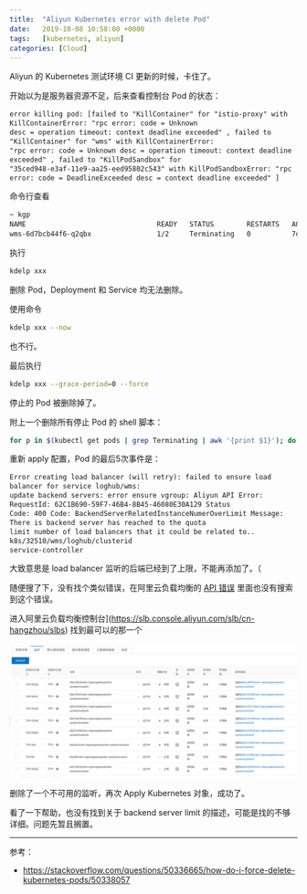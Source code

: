 ```yaml
---
title:  "Aliyun Kubernetes error with delete Pod"
date:   2019-10-08 10:58:00 +0000
tags:   [kubernetes, aliyun]
categories: [Cloud]
---
```


Aliyun 的 Kubernetes 测试环境 CI 更新的时候，卡住了。 

开始以为是服务器资源不足，后来查看控制台 Pod 的状态：
```
error killing pod: [failed to "KillContainer" for "istio-proxy" with KillContainerError: "rpc error: code = Unknown 
desc = operation timeout: context deadline exceeded" , failed to "KillContainer" for "wms" with KillContainerError:
"rpc error: code = Unknown desc = operation timeout: context deadline exceeded" , failed to "KillPodSandbox" for 
"35ced948-e3af-11e9-aa25-eed95802c543" with KillPodSandboxError: "rpc error: code = DeadlineExceeded desc = context deadline exceeded" ]
```

命令行查看

```sh
~ kgp
NAME                                READY   STATUS        RESTARTS   AGE
wms-6d7bcb44f6-q2qbx                1/2     Terminating   0          7d10h
```

执行
```sh
kdelp xxx
```
删除 Pod，Deployment 和 Service 均无法删除。
 
使用命令
```sh
kdelp xxx --now
```
也不行。

最后执行 
```sh
kdelp xxx --grace-period=0 --force
```

停止的 Pod 被删除掉了。

附上一个删除所有停止 Pod 的 shell 脚本：
```sh
for p in $(kubectl get pods | grep Terminating | awk '{print $1}'); do kubectl delete pod $p --grace-period=0 --force;done
```


重新 apply 配置，Pod 的最后5次事件是：

```
Error creating load balancer (will retry): failed to ensure load balancer for service loghub/wms: 
update backend servers: error ensure vgroup: Aliyun API Error: RequestId: 62C1B690-59F7-46B4-8B45-46080E30A129 Status 
Code: 400 Code: BackendServerRelatedInstanceNumerOverLimit Message: There is backend server has reached to the quota 
limit number of load balancers that it could be related to.. k8s/32510/wms/loghub/clusterid
service-controller
```

大致意思是 load balancer 监听的后端已经到了上限，不能再添加了。（

随便搜了下，没有找个类似错误，在阿里云负载均衡的 [API 错误](https://error-center.alibabacloud.com/status/product/Slb) 里面也没有搜索到这个错误。

进入阿里云负载均衡控制台](https://slb.console.aliyun.com/slb/cn-hangzhou/slbs) 找到最可以的那一个

![](./resources/2019-10-08-k8s-error-delete-pod/aliyun-lbs-listeners.png)

删除了一个不可用的监听，再次 Apply Kubernetes 对象，成功了。

看了一下帮助，也没有找到关于 backend server limit 的描述，可能是找的不够详细。问题先暂且搁置。

---

参考：

- https://stackoverflow.com/questions/50336665/how-do-i-force-delete-kubernetes-pods/50338057
